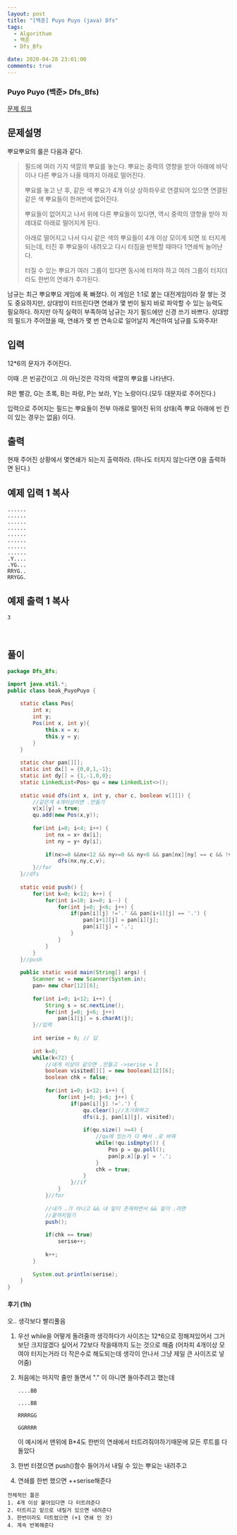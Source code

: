 ```yaml
---
layout: post
title: "[백준] Puyo Puyo (java) Dfs"
tags:
  - Algorithum
  - 백준
  - Dfs_Bfs

date: 2020-04-28 23:01:00
comments: true
---
```




###   Puyo Puyo (백준> Dfs_Bfs)

[문제 링크](https://www.acmicpc.net/problem/11559 )

## 문제설명

뿌요뿌요의 룰은 다음과 같다.

> 필드에 여러 가지 색깔의 뿌요를 놓는다. 뿌요는 중력의 영향을 받아 아래에 바닥이나 다른 뿌요가 나올 때까지 아래로 떨어진다.
>
> 뿌요를 놓고 난 후, 같은 색 뿌요가 4개 이상 상하좌우로 연결되어 있으면 연결된 같은 색 뿌요들이 한꺼번에 없어진다.
>
> 뿌요들이 없어지고 나서 위에 다른 뿌요들이 있다면, 역시 중력의 영향을 받아 차례대로 아래로 떨어지게 된다.
>
> 아래로 떨어지고 나서 다시 같은 색의 뿌요들이 4개 이상 모이게 되면 또 터지게 되는데, 터진 후 뿌요들이 내려오고 다시 터짐을 반복할 때마다 1연쇄씩 늘어난다.
>
> 터질 수 있는 뿌요가 여러 그룹이 있다면 동시에 터져야 하고 여러 그룹이 터지더라도 한번의 연쇄가 추가된다.

남규는 최근 뿌요뿌요 게임에 푹 빠졌다. 이 게임은 1:1로 붙는 대전게임이라 잘 쌓는 것도 중요하지만, 상대방이 터뜨린다면 연쇄가 몇 번이 될지 바로 파악할 수 있는 능력도 필요하다. 하지만 아직 실력이 부족하여 남규는 자기 필드에만 신경 쓰기 바쁘다. 상대방의 필드가 주어졌을 때, 연쇄가 몇 번 연속으로 일어날지 계산하여 남규를 도와주자!

## 입력

12*6의 문자가 주어진다.

이때 .은 빈공간이고 .이 아닌것은 각각의 색깔의 뿌요를 나타낸다.

R은 빨강, G는 초록, B는 파랑, P는 보라, Y는 노랑이다.(모두 대문자로 주어진다.)

입력으로 주어지는 필드는 뿌요들이 전부 아래로 떨어진 뒤의 상태(즉 뿌요 아래에 빈 칸이 있는 경우는 없음) 이다.

## 출력

현재 주어진 상황에서 몇연쇄가 되는지 출력하라. (하나도 터지지 않는다면 0을 출력하면 된다.)

## 예제 입력 1 복사

```
......
......
......
......
......
......
......
......
.Y....
.YG...
RRYG..
RRYGG.
```

## 예제 출력 1 복사

```
3
```

<br>

## 풀이

```java
package Dfs_Bfs;

import java.util.*;
public class beak_PuyoPuyo {
	
	static class Pos{
		int x;
		int y;
		Pos(int x, int y){
			this.x = x;
			this.y = y;
		}
	}
	
	static char pan[][];
	static int dx[] = {0,0,1,-1};
	static int dy[] = {1,-1,0,0};
	static LinkedList<Pos> qu = new LinkedList<>();
	
	static void dfs(int x, int y, char c, boolean v[][]) {
		//같은게 4개이상이면 .만들기
		v[x][y] = true;
		qu.add(new Pos(x,y));
		
		for(int i=0; i<4; i++) {
			int nx = x+ dx[i];
			int ny = y+ dy[i];
			
			if(nx>=0 &&nx<12 && ny>=0 && ny<6 && pan[nx][ny] == c && !v[nx][ny])
				dfs(nx,ny,c,v);	
		}//for
	}//dfs
	
	static void push() {		
		for(int k=0; k<12; k++) {
			for(int i=10; i>=0; i--) {
				for(int j=0; j<6; j++) {
					if(pan[i][j] !='.' && pan[i+1][j] == '.') {
						pan[i+1][j] = pan[i][j];
						pan[i][j] = '.';
					}
				}
			}
		}
	}//push
	
	public static void main(String[] args) {
		Scanner sc = new Scanner(System.in);
		pan= new char[12][6];
		
		for(int i=0; i<12; i++) {
			String s = sc.nextLine();
			for(int j=0; j<6; j++)
				pan[i][j] = s.charAt(j);
		}//입력
		
		int serise = 0; // 답
		
		int k=0;
		while(k<72) {
			//네개 이상이 같으면 .만들고 ->serise = 1
			boolean visited[][] = new boolean[12][6];
			boolean chk = false;
			
			for(int i=0; i<12; i++) {
				for(int j=0; j<6; j++) {
					if(pan[i][j] !='.') {
						qu.clear();//초기화하고
						dfs(i,j, pan[i][j], visited);
						
						if(qu.size() >=4) {
							//qu에 있는거 다 빼서 .로 바꿔
							while(!qu.isEmpty()) {
								Pos p = qu.poll();
								pan[p.x][p.y] = '.';
							}
							chk = true;
						}
					}//if
				}
			}//for
			
			//내가 .가 아니고 && 내 밑이 존재하면서 && 밑이 .라면
			//끝까지밀기
			push();			
			
			if(chk == true)
				serise++;
			
			k++;
		}
		
		System.out.println(serise);
	}
}

```

#### 후기 (1h)

오.. 생각보다 빨리풀음<br>

1. 우선 while을 어떻게 돌려줄까 생각하다가 사이즈는 12*6으로 정해져있어서 그거보단 크지않겠다 싶어서 72보다 작을때까지 도는 것으로 해줌 (어차피 4개이상 모여야 터지는거라 더 작은수로 해도되는데 생각이 안나서 그냥 제일 큰 사이즈로 넣어줌)

2. 처음에는 마지막 줄만 돌면서 "." 이 아니면 돌아주려고 했는데

   ```
   ....BB
   
   ....BB
   
   RRRRGG
   
   GGRRRR
   ```

   이 예시에서 맨위에 B*4도 한번의 연쇄에서 터트려줘야하기때문에 모든 루트를 다 돌았다

3. 한번 터졌으면 push()함수 들어가서 내릴 수 있는 뿌요는 내려주고

4. 연쇄를 한번 했으면 ++serise해준다

```
전체적인 틀은
1. 4개 이상 붙어있다면 다 터트려준다
2. 터트리고 밑으로 내릴거 있으면 내려준다
3. 한번이라도 터트렸으면 (+1 연쇄 인 것)
4. 계속 반복해준다
```

